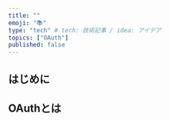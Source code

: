 ```yaml
---
title: ""
emoji: "📚"
type: "tech" # tech: 技術記事 / idea: アイデア
topics: ["OAuth"]
published: false
---
```


## はじめに

## OAuthとは
